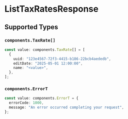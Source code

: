 # ListTaxRatesResponse


## Supported Types

### `components.TaxRate[]`

```typescript
const value: components.TaxRate[] = [
  {
    uuid: "123e4567-72f3-4415-b186-22bcb4aededb",
    editDate: "2025-05-01 12:00:00",
    name: "<value>",
  },
];
```

### `components.ErrorT`

```typescript
const value: components.ErrorT = {
  errorCode: 1000,
  message: "An error occurred completing your request",
};
```

